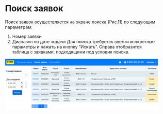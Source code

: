 # Поиск заявок
Поиск заявок осуществляется на экране поиска (Рис.11) по следующим параметрам: 
1. Номер заявки 
2. Диапазон по дате подачи 
Для поиска требуется ввести конкретные параметры и нажать на кнопку “Искать”. Справа отобразится таблица с заявками, подходящими под условия поиска.

![](images/search.png)
